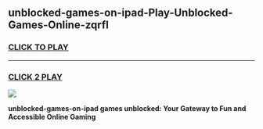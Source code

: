 
## unblocked-games-on-ipad-Play-Unblocked-Games-Online-zqrfl
<h3>
<a href="https://premium76.site?title=unblocked-games-on-ipad&ref=25A">CLICK TO PLAY</a></h3>
<hr>

<h3>
<a href="https://premium76.site?title=unblocked-games-on-ipad&ref=25A">CLICK 2 PLAY</a>
  
</h3>

<a href="https://premium76.site?title=unblocked-games-on-ipad&ref=25A"><img src="https://clearcache.store/games.png"></a>


**unblocked-games-on-ipad games unblocked: Your Gateway to Fun and Accessible Online Gaming**
